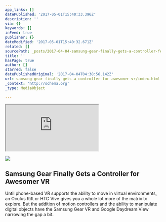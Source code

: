 ```yaml
---
app_links: []
datePublished: '2017-05-01T15:40:33.396Z'
description: ''
via: {}
keywords: []
inFeed: true
publisher: {}
dateModified: '2017-05-01T15:40:32.671Z'
related: []
sourcePath: _posts/2017-04-04-samsung-gear-finally-gets-a-controller-for-awesomer-vr.md
title: ''
hasPage: true
author: []
starred: false
datePublishedOriginal: '2017-04-04T04:38:56.142Z'
url: samsung-gear-finally-gets-a-controller-for-awesomer-vr/index.html
_context: 'http://schema.org'
_type: MediaObject

---
```

<iframe src="https://the-grid.github.io/ed-location/?latitude=37.76582963431182&amp;longitude=-122.43026733398438&amp;zoom=11" style=""></iframe>

![](https://the-grid-user-content.s3-us-west-2.amazonaws.com/6dc4fc5a-bab9-4aad-a2a1-c4c7f5fa7337.jpg)

<article style=""><h1>Samsung Gear Finally Gets a Controller for Awesomer VR</h1><p>Until phone-based VR supports the ability to move in virtual environments, an Oculus Rift or HTC Vive gives you a whole lot more of the matrix to explore. But the addition of motion controllers and the ability to manipulate digital objects have the Samsung Gear VR and Google Daydream View narrowing the gap a bit.</p></article>